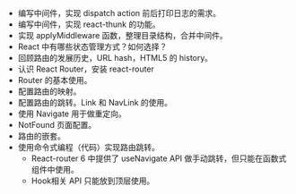 * 编写中间件，实现 dispatch action 前后打印日志的需求。
* 编写中间件，实现 react-thunk 的功能。
* 实现 applyMiddleware 函数，整理目录结构，合并中间件。
* React 中有哪些状态管理方式？如何选择？
* 回顾路由的发展历史，URL hash，HTML5 的 history。
* 认识 React Router，安装 react-router
* Router 的基本使用。
* 配置路由的映射。
* 配置路由的跳转。Link 和 NavLink 的使用。
* 使用 Navigate 用于做重定向。
* NotFound 页面配置。
* 路由的嵌套。
* 使用命令式编程（代码）实现路由跳转。
	- React-router 6 中提供了 useNavigate API 做手动跳转，但只能在函数式组件中使用。
	- Hook相关 API 只能放到顶层使用。
